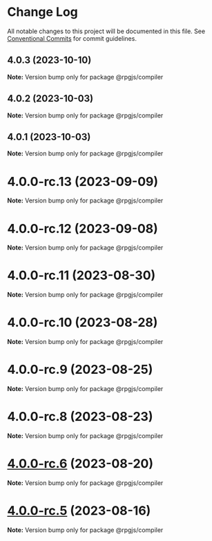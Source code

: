# Change Log

All notable changes to this project will be documented in this file.
See [Conventional Commits](https://conventionalcommits.org) for commit guidelines.

## 4.0.3 (2023-10-10)

**Note:** Version bump only for package @rpgjs/compiler





## 4.0.2 (2023-10-03)

**Note:** Version bump only for package @rpgjs/compiler





## 4.0.1 (2023-10-03)

**Note:** Version bump only for package @rpgjs/compiler





# 4.0.0-rc.13 (2023-09-09)

**Note:** Version bump only for package @rpgjs/compiler





# 4.0.0-rc.12 (2023-09-08)

**Note:** Version bump only for package @rpgjs/compiler





# 4.0.0-rc.11 (2023-08-30)

**Note:** Version bump only for package @rpgjs/compiler





# 4.0.0-rc.10 (2023-08-28)

**Note:** Version bump only for package @rpgjs/compiler





# 4.0.0-rc.9 (2023-08-25)

**Note:** Version bump only for package @rpgjs/compiler





# 4.0.0-rc.8 (2023-08-23)

**Note:** Version bump only for package @rpgjs/compiler





# [4.0.0-rc.6](https://github.com/RSamaium/RPG-JS/compare/v4.0.0-rc.5...v4.0.0-rc.6) (2023-08-20)

**Note:** Version bump only for package @rpgjs/compiler





# [4.0.0-rc.5](https://github.com/RSamaium/RPG-JS/compare/v4.0.0-rc.4...v4.0.0-rc.5) (2023-08-16)

**Note:** Version bump only for package @rpgjs/compiler
